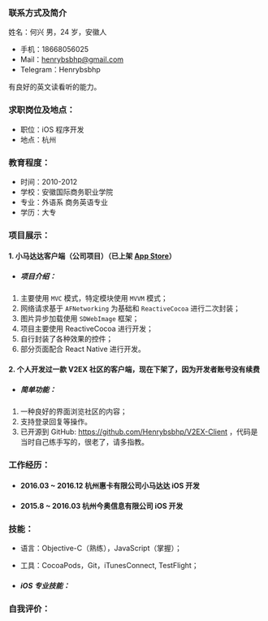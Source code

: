 ### 联系方式及简介
姓名：何兴
男，24 岁，安徽人


* 手机：18668056025 
* Mail：henrybsbhp@gmail.com
* Telegram：Henrybsbhp

有良好的英文读看听的能力。

### 求职岗位及地点：

* 职位：iOS 程序开发
* 地点：杭州

### 教育程度：
* 时间：2010-2012
* 学校：安徽国际商务职业学院
* 专业：外语系 商务英语专业
* 学历：大专



### 项目展示：
#### 1. 小马达达客户端（公司项目）（已上架 [App Store](https://itunes.apple.com/cn/app/xiao-ma-da-da/id991665445?mt=8)）

* ##### 项目介绍：

1. 主要使用 `MVC` 模式，特定模块使用 `MVVM` 模式；
2. 网络请求基于 `AFNetworking` 为基础和 `ReactiveCocoa` 进行二次封装；
3. 图片异步加载使用 `SDWebImage` 框架；
3. 项目主要使用 ReactiveCocoa 进行开发；
4. 自行封装了各种效果的控件；
6. 部分页面配合 React Native 进行开发。


#### 2. 个人开发过一款 V2EX 社区的客户端，现在下架了，因为开发者账号没有续费

* ##### 简单功能：

1. 一种良好的界面浏览社区的内容；
2. 支持登录回复等操作。
3. 已开源到 GitHub: https://github.com/Henrybsbhp/V2EX-Client
，代码是当时自己练手写的，很老了，请多指教。

### 工作经历：
	
* #### 2016.03 ~ 2016.12 杭州惠卡有限公司小马达达 iOS 开发




* #### 2015.8 ~ 2016.03 杭州今奥信息有限公司 iOS 开发



### 技能：
* 语言：Objective-C（熟练），JavaScript（掌握）；
* 工具：CocoaPods，Git，iTunesConnect, TestFlight；


* ##### iOS 专业技能：


### 自我评价：



